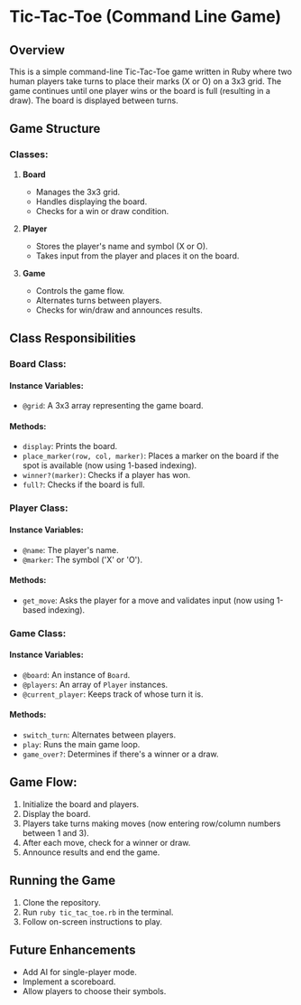 # Tic-Tac-Toe (Command Line Game)

## Overview
This is a simple command-line Tic-Tac-Toe game written in Ruby where two human players take turns to place their marks (X or O) on a 3x3 grid. The game continues until one player wins or the board is full (resulting in a draw). The board is displayed between turns.

## Game Structure
### Classes:
1. **Board**
   - Manages the 3x3 grid.
   - Handles displaying the board.
   - Checks for a win or draw condition.

2. **Player**
   - Stores the player's name and symbol (X or O).
   - Takes input from the player and places it on the board.

3. **Game**
   - Controls the game flow.
   - Alternates turns between players.
   - Checks for win/draw and announces results.

## Class Responsibilities

### Board Class:
#### Instance Variables:
- `@grid`: A 3x3 array representing the game board.

#### Methods:
- `display`: Prints the board.
- `place_marker(row, col, marker)`: Places a marker on the board if the spot is available (now using 1-based indexing).
- `winner?(marker)`: Checks if a player has won.
- `full?`: Checks if the board is full.

### Player Class:
#### Instance Variables:
- `@name`: The player's name.
- `@marker`: The symbol ('X' or 'O').

#### Methods:
- `get_move`: Asks the player for a move and validates input (now using 1-based indexing).

### Game Class:
#### Instance Variables:
- `@board`: An instance of `Board`.
- `@players`: An array of `Player` instances.
- `@current_player`: Keeps track of whose turn it is.

#### Methods:
- `switch_turn`: Alternates between players.
- `play`: Runs the main game loop.
- `game_over?`: Determines if there's a winner or a draw.

## Game Flow:
1. Initialize the board and players.
2. Display the board.
3. Players take turns making moves (now entering row/column numbers between 1 and 3).
4. After each move, check for a winner or draw.
5. Announce results and end the game.

## Running the Game
1. Clone the repository.
2. Run `ruby tic_tac_toe.rb` in the terminal.
3. Follow on-screen instructions to play.

## Future Enhancements
- Add AI for single-player mode.
- Implement a scoreboard.
- Allow players to choose their symbols.
